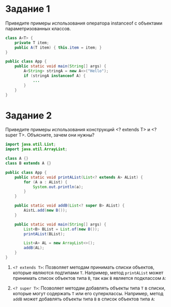 # Задание 1

Приведите примеры использования оператора instanceof с объектами параметризованных классов.

```java
class A<T> {
    private T item;
    public A(T item) { this.item = item; }
}

public class App {
    public static void main(String[] args) {
        A<String> stringA = new A<>("Hello");
        if (stringA instanceof A) {
            ...
        }
    }
}
```

# Задание 2

Приведите примеры использования конструкций <? extends T> и <? super T>. Объясните, зачем они нужны?


```java
import java.util.List;
import java.util.ArrayList;

class A {}
class B extends A {}

public class App {
    public static void printAList(List<? extends A> AList) {
        for (A a : AList) {
            System.out.println(a);
        }
    }

    public static void addB(List<? super B> AList) {
        AistL.add(new B()); 
    }

    public static void main(String[] args) {
        List<B> BList = List.of(new B());
        printAList(BList); 

        List<A> AL = new ArrayList<>();
        addB(AL); 
    }
}
```


1. `<? extends T>`: Позволяет методам принимать списки объектов, которые являются подтипами `T`. Например, метод `printAList` может принимать список объектов типа `B`, так как `B` является подклассом `A`:

2. `<? super T>`: Позволяет методам добавлять объекты типа `T` в списки, которые могут содержать `T` или его суперклассы. Например, метод `addB` может добавлять объекты типа `B` в список объектов типа `A`:



